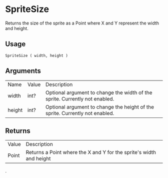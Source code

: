 # SpriteSize

Returns the size of the sprite as a Point where X and Y represent the width and height.

## Usage

`SpriteSize ( width, height )`

## Arguments

<table>
  <tr>
    <td>Name</td>
    <td>Value</td>
    <td>Description</td>
  </tr>
  <tr>
    <td>width</td>
    <td>int?</td>
    <td>Optional argument to change the width of the sprite. Currently not enabled.</td>
  </tr>
  <tr>
    <td>height</td>
    <td>int?</td>
    <td>Optional argument to change the height of the sprite. Currently not enabled.</td>
  </tr>
</table>


## Returns

<table>
  <tr>
    <td>Value</td>
    <td>Description</td>
  </tr>
  <tr>
    <td>Point</td>
    <td>Returns a Point where the X and Y for the sprite's width and height</td>
  </tr>
</table>


.

